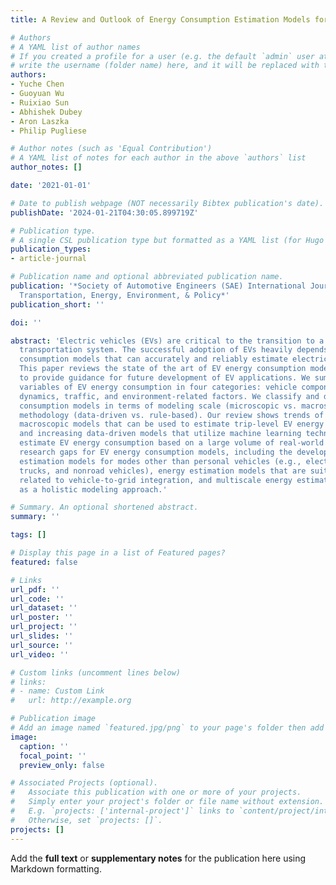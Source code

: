 ```yaml
---
title: A Review and Outlook of Energy Consumption Estimation Models for Electric Vehicles

# Authors
# A YAML list of author names
# If you created a profile for a user (e.g. the default `admin` user at `content/authors/admin/`), 
# write the username (folder name) here, and it will be replaced with their full name and linked to their profile.
authors:
- Yuche Chen
- Guoyuan Wu
- Ruixiao Sun
- Abhishek Dubey
- Aron Laszka
- Philip Pugliese

# Author notes (such as 'Equal Contribution')
# A YAML list of notes for each author in the above `authors` list
author_notes: []

date: '2021-01-01'

# Date to publish webpage (NOT necessarily Bibtex publication's date).
publishDate: '2024-01-21T04:30:05.899719Z'

# Publication type.
# A single CSL publication type but formatted as a YAML list (for Hugo requirements).
publication_types:
- article-journal

# Publication name and optional abbreviated publication name.
publication: '*Society of Automotive Engineers (SAE) International Journal of Sustainable
  Transportation, Energy, Environment, & Policy*'
publication_short: ''

doi: ''

abstract: 'Electric vehicles (EVs) are critical to the transition to a low-carbon
  transportation system. The successful adoption of EVs heavily depends on energy
  consumption models that can accurately and reliably estimate electricity consumption.
  This paper reviews the state of the art of EV energy consumption models, aiming
  to provide guidance for future development of EV applications. We summarize influential
  variables of EV energy consumption in four categories: vehicle component, vehicle
  dynamics, traffic, and environment-related factors. We classify and discuss EV energy
  consumption models in terms of modeling scale (microscopic vs. macroscopic) and
  methodology (data-driven vs. rule-based). Our review shows trends of increasing
  macroscopic models that can be used to estimate trip-level EV energy consumption
  and increasing data-driven models that utilize machine learning technologies to
  estimate EV energy consumption based on a large volume of real-world data. We identify
  research gaps for EV energy consumption models, including the development of energy
  estimation models for modes other than personal vehicles (e.g., electric buses,
  trucks, and nonroad vehicles), energy estimation models that are suitable for applications
  related to vehicle-to-grid integration, and multiscale energy estimation models
  as a holistic modeling approach.'

# Summary. An optional shortened abstract.
summary: ''

tags: []

# Display this page in a list of Featured pages?
featured: false

# Links
url_pdf: ''
url_code: ''
url_dataset: ''
url_poster: ''
url_project: ''
url_slides: ''
url_source: ''
url_video: ''

# Custom links (uncomment lines below)
# links:
# - name: Custom Link
#   url: http://example.org

# Publication image
# Add an image named `featured.jpg/png` to your page's folder then add a caption below.
image:
  caption: ''
  focal_point: ''
  preview_only: false

# Associated Projects (optional).
#   Associate this publication with one or more of your projects.
#   Simply enter your project's folder or file name without extension.
#   E.g. `projects: ['internal-project']` links to `content/project/internal-project/index.md`.
#   Otherwise, set `projects: []`.
projects: []
---
```


Add the **full text** or **supplementary notes** for the publication here using Markdown formatting.
